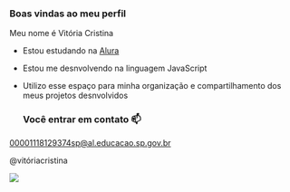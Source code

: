 ### Boas vindas ao meu perfil

Meu nome é Vitória Cristina

- Estou estudando na [Alura](https://www.Alura.com.br)
- Estou me desnvolvendo na linguagem JavaScript
- Utilizo esse espaço para minha organização e compartilhamento dos meus projetos desnvolvidos

  ### Você entrar em contato 📫

00001118129374sp@al.educacao.sp.gov.br

@vitóriacristina

![](https://media1.tenor.com/m/mCiM7CmGGI4AAAAC/naruto.gif)

